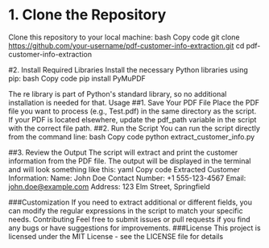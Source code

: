 # 1. Clone the Repository
Clone this repository to your local machine:
bash
Copy code
git clone https://github.com/your-username/pdf-customer-info-extraction.git
cd pdf-customer-info-extraction

#2. Install Required Libraries
Install the necessary Python libraries using pip:
bash
Copy code
pip install PyMuPDF

The re library is part of Python's standard library, so no additional installation is needed for that.
Usage
##1. Save Your PDF File
Place the PDF file you want to process (e.g., Test.pdf) in the same directory as the script. If your PDF is located elsewhere, update the pdf_path variable in the script with the correct file path.
##2. Run the Script
You can run the script directly from the command line:
bash
Copy code
python extract_customer_info.py

##3. Review the Output
The script will extract and print the customer information from the PDF file. The output will be displayed in the terminal and will look something like this:
yaml
Copy code
Extracted Customer Information:
Name: John Doe
Contact Number: +1 555-123-4567
Email: john.doe@example.com
Address: 123 Elm Street, Springfield

###Customization
If you need to extract additional or different fields, you can modify the regular expressions in the script to match your specific needs.
Contributing
Feel free to submit issues or pull requests if you find any bugs or have suggestions for improvements.
###License
This project is licensed under the MIT License - see the LICENSE file for details
